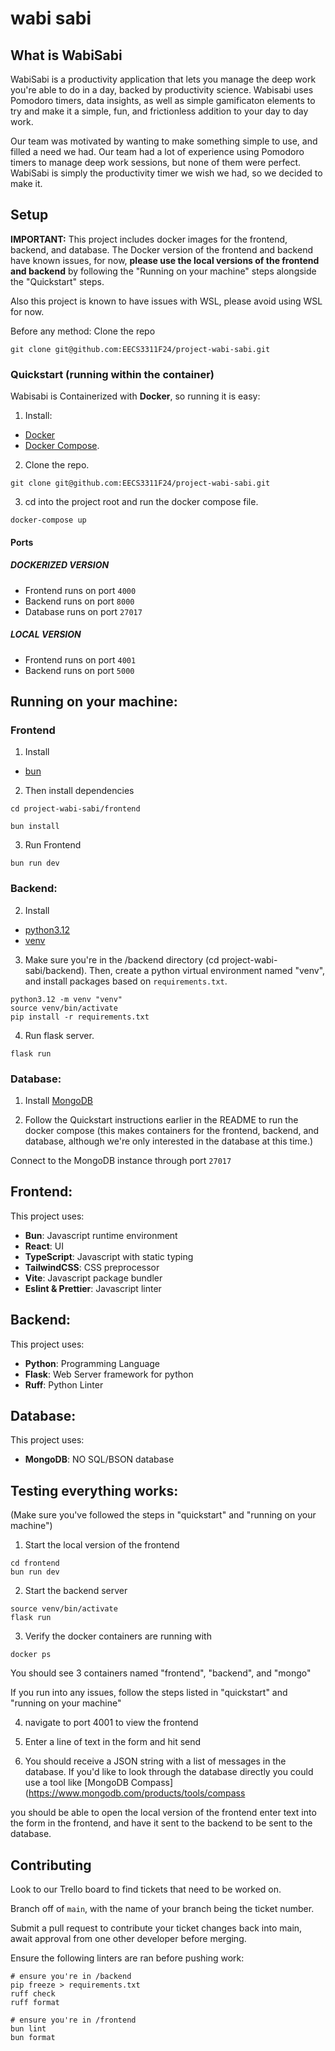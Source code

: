 # wabi sabi

## What is WabiSabi

WabiSabi is a productivity application that lets you manage the deep work you're able to do in a day, backed by productivity science. Wabisabi uses Pomodoro timers, data insights, as well as simple gamificaton elements to try and make it a simple, fun, and frictionless addition to your day to day work.

Our team was motivated by wanting to make something simple to use, and filled a need we had. Our team had a lot of experience using Pomodoro timers to manage deep work sessions, but none of them were perfect. WabiSabi is simply the productivity timer we wish we had, so we decided to make it.

## Setup

**IMPORTANT:** This project includes docker images for the frontend, backend, and database. 
The Docker version of the frontend and backend have known issues, for now, **please use the local versions of the frontend and backend** by following the "Running on your machine" steps alongside the "Quickstart" steps.

Also this project is known to have issues with WSL, please avoid using WSL for now.

Before any method: Clone the repo

```
git clone git@github.com:EECS3311F24/project-wabi-sabi.git
```

### Quickstart (running within the container)

Wabisabi is Containerized with **Docker**, so running it is easy:

1. Install:

- [Docker](https://docs.docker.com/engine/install/)
- [Docker Compose](https://docs.docker.com/compose/install/).

2. Clone the repo.

```
git clone git@github.com:EECS3311F24/project-wabi-sabi.git
```

3. cd into the project root and run the docker compose file.

```
docker-compose up
```

#### Ports

##### DOCKERIZED VERSION
- Frontend runs on port `4000`
- Backend runs on port `8000`
- Database runs on port `27017`

##### LOCAL VERSION
- Frontend runs on port `4001`
- Backend runs on port `5000`

## Running on your machine:

### Frontend

1. Install

- [bun](https://bun.sh/)

2. Then install dependencies

```
cd project-wabi-sabi/frontend

bun install
```

3. Run Frontend

```
bun run dev
```

### Backend:

2. Install

- [python3.12](https://www.python.org/downloads/release/python-3120/)
- [venv](https://realpython.com/python-virtual-environments-a-primer/)

3. Make sure you're in the /backend directory (cd project-wabi-sabi/backend). Then, create a python virtual environment named "venv", and install packages based on `requirements.txt`. 
```
python3.12 -m venv "venv"
source venv/bin/activate
pip install -r requirements.txt
```

4. Run flask server.

```
flask run
```

### Database:

1. Install [MongoDB](https://www.mongodb.com/docs/manual/administration/install-community/)

2. Follow the Quickstart instructions earlier in the README to run the docker compose (this makes containers for the frontend, backend, and database, although we're only interested in the database at this time.)

Connect to the MongoDB instance through port `27017`

## Frontend:

This project uses:

- **Bun**: Javascript runtime environment
- **React**: UI
- **TypeScript**: Javascript with static typing
- **TailwindCSS**: CSS preprocessor
- **Vite**: Javascript package bundler
- **Eslint & Prettier**: Javascript linter

## Backend:

This project uses:

- **Python**: Programming Language
- **Flask**: Web Server framework for python
- **Ruff**: Python Linter

## Database:

This project uses:

- **MongoDB**: NO SQL/BSON database

## Testing everything works:
(Make sure you've followed the steps in "quickstart" and "running on your machine")
1. Start the local version of the frontend
``` 
cd frontend
bun run dev
```
2. Start the backend server
``` 
source venv/bin/activate
flask run
```
3. Verify the docker containers are running with 
``` 
docker ps
```
You should see 3 containers named "frontend", "backend", and "mongo"

If you run into any issues, follow the steps listed in "quickstart" and "running on your machine"

4. navigate to port 4001 to view the frontend

5. Enter a line of text in the form and hit send

6. You should receive a JSON string with a list of messages in the database. If you'd like to look through the database directly you could use a tool like [MongoDB Compass](https://www.mongodb.com/products/tools/compass

you should be able to open the local version of the frontend enter text into the form in the frontend, and have it sent to the backend to be sent to the database.

## Contributing

Look to our Trello board to find tickets that need to be worked on.

Branch off of `main`, with the name of your branch being the ticket number.

Submit a pull request to contribute your ticket changes back into main, await approval from one other developer before merging.

Ensure the following linters are ran before pushing work:

```
# ensure you're in /backend
pip freeze > requirements.txt
ruff check
ruff format

# ensure you're in /frontend
bun lint
bun format
```
